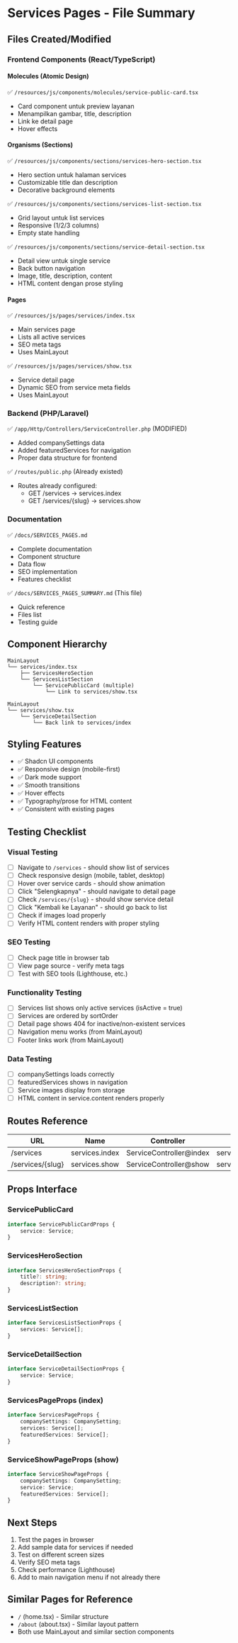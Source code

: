 # Services Pages - File Summary

## Files Created/Modified

### Frontend Components (React/TypeScript)

#### Molecules (Atomic Design)
✅ `/resources/js/components/molecules/service-public-card.tsx`
- Card component untuk preview layanan
- Menampilkan gambar, title, description
- Link ke detail page
- Hover effects

#### Organisms (Sections)
✅ `/resources/js/components/sections/services-hero-section.tsx`
- Hero section untuk halaman services
- Customizable title dan description
- Decorative background elements

✅ `/resources/js/components/sections/services-list-section.tsx`
- Grid layout untuk list services
- Responsive (1/2/3 columns)
- Empty state handling

✅ `/resources/js/components/sections/service-detail-section.tsx`
- Detail view untuk single service
- Back button navigation
- Image, title, description, content
- HTML content dengan prose styling

#### Pages
✅ `/resources/js/pages/services/index.tsx`
- Main services page
- Lists all active services
- SEO meta tags
- Uses MainLayout

✅ `/resources/js/pages/services/show.tsx`
- Service detail page
- Dynamic SEO from service meta fields
- Uses MainLayout

### Backend (PHP/Laravel)

✅ `/app/Http/Controllers/ServiceController.php` (MODIFIED)
- Added companySettings data
- Added featuredServices for navigation
- Proper data structure for frontend

✅ `/routes/public.php` (Already existed)
- Routes already configured:
  - GET /services → services.index
  - GET /services/{slug} → services.show

### Documentation
✅ `/docs/SERVICES_PAGES.md`
- Complete documentation
- Component structure
- Data flow
- SEO implementation
- Features checklist

✅ `/docs/SERVICES_PAGES_SUMMARY.md` (This file)
- Quick reference
- Files list
- Testing guide

## Component Hierarchy

```
MainLayout
└── services/index.tsx
    ├── ServicesHeroSection
    └── ServicesListSection
        └── ServicePublicCard (multiple)
            └── Link to services/show.tsx

MainLayout
└── services/show.tsx
    └── ServiceDetailSection
        └── Back link to services/index
```

## Styling Features

- ✅ Shadcn UI components
- ✅ Responsive design (mobile-first)
- ✅ Dark mode support
- ✅ Smooth transitions
- ✅ Hover effects
- ✅ Typography/prose for HTML content
- ✅ Consistent with existing pages

## Testing Checklist

### Visual Testing
- [ ] Navigate to `/services` - should show list of services
- [ ] Check responsive design (mobile, tablet, desktop)
- [ ] Hover over service cards - should show animation
- [ ] Click "Selengkapnya" - should navigate to detail page
- [ ] Check `/services/{slug}` - should show service detail
- [ ] Click "Kembali ke Layanan" - should go back to list
- [ ] Check if images load properly
- [ ] Verify HTML content renders with proper styling

### SEO Testing
- [ ] Check page title in browser tab
- [ ] View page source - verify meta tags
- [ ] Test with SEO tools (Lighthouse, etc.)

### Functionality Testing
- [ ] Services list shows only active services (isActive = true)
- [ ] Services are ordered by sortOrder
- [ ] Detail page shows 404 for inactive/non-existent services
- [ ] Navigation menu works (from MainLayout)
- [ ] Footer links work (from MainLayout)

### Data Testing
- [ ] companySettings loads correctly
- [ ] featuredServices shows in navigation
- [ ] Service images display from storage
- [ ] HTML content in service.content renders properly

## Routes Reference

| URL | Name | Controller | View |
|-----|------|------------|------|
| /services | services.index | ServiceController@index | services/index.tsx |
| /services/{slug} | services.show | ServiceController@show | services/show.tsx |

## Props Interface

### ServicePublicCard
```typescript
interface ServicePublicCardProps {
    service: Service;
}
```

### ServicesHeroSection
```typescript
interface ServicesHeroSectionProps {
    title?: string;
    description?: string;
}
```

### ServicesListSection
```typescript
interface ServicesListSectionProps {
    services: Service[];
}
```

### ServiceDetailSection
```typescript
interface ServiceDetailSectionProps {
    service: Service;
}
```

### ServicesPageProps (index)
```typescript
interface ServicesPageProps {
    companySettings: CompanySetting;
    services: Service[];
    featuredServices: Service[];
}
```

### ServiceShowPageProps (show)
```typescript
interface ServiceShowPageProps {
    companySettings: CompanySetting;
    service: Service;
    featuredServices: Service[];
}
```

## Next Steps

1. Test the pages in browser
2. Add sample data for services if needed
3. Test on different screen sizes
4. Verify SEO meta tags
5. Check performance (Lighthouse)
6. Add to main navigation menu if not already there

## Similar Pages for Reference

- `/` (home.tsx) - Similar structure
- `/about` (about.tsx) - Similar layout pattern
- Both use MainLayout and similar section components

